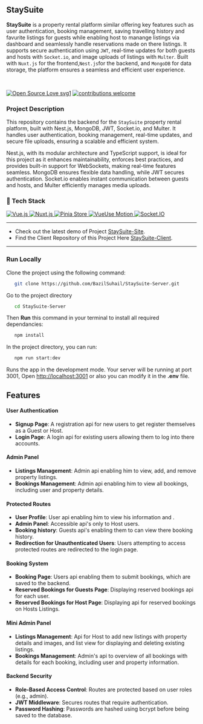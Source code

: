 ## StaySuite
**StaySuite** is a property rental platform similar offering key features such as user authentication, booking management, saving travelling history and favurite listings for guests while enabling  host to manange listings via dashboard and seamlessly handle  reservations made on there listings. It supports secure authentication using `JWT`, real-time updates for both guests and hosts with `Socket.io`, and image uploads of listings with `Multer`. Built with `Nuxt.js` for the frontend,` Nest.js `for the backend, and `MongoDB` for data storage, the platform ensures a seamless and efficient user experience.

</br>

[![Open Source Love svg1](https://badges.frapsoft.com/os/v1/open-source.svg?v=103)](#)
[![contributions welcome](https://img.shields.io/badge/contributions-welcome-brightgreen.svg?style=flat&label=Contributions&colorA=red&colorB=black	)](#)

### Project Description
This repository contains the backend for the `StaySuite` property rental platform, built with Nest.js, MongoDB, JWT, Socket.io, and Multer. It handles user authentication, booking management, real-time updates, and secure file uploads, ensuring a scalable and efficient system.

Nest.js, with its modular architecture and TypeScript support, is ideal for this project as it enhances maintainability, enforces best practices, and provides built-in support for WebSockets, making real-time features seamless. MongoDB ensures flexible data handling, while JWT secures authentication. Socket.io enables instant communication between guests and hosts, and Multer efficiently manages media uploads.

### 🤖 Tech Stack 
<a href="#"> 
<img alt="Vue.js" src="https://img.shields.io/badge/Vue.js-%234FC08D.svg?&style=for-the-badge&logo=Vue.js&logoColor=white"/>
<img alt="Nuxt.js" src="https://img.shields.io/badge/Nuxt.js-%238BCA4D.svg?&style=for-the-badge&logo=Nuxt.js&logoColor=white"/>

<img alt="Pinia Store" src="https://img.shields.io/badge/Pinia-%232E294D.svg?&style=for-the-badge&logo=Pinia&logoColor=white"/>
<img alt="VueUse Motion" src="https://img.shields.io/badge/VueUse_Motion-%234CAF50.svg?&style=for-the-badge&logo=Vue.js&logoColor=white"/>

<img alt="Socket.IO" src="https://img.shields.io/badge/Socket.IO%20-%23010101.svg?&style=for-the-badge&logo=socket.io&logoColor=white"/>
 </a>
 

---
- Check out the latest demo of Project [StaySuite-Site](https://collabora8r.vercel.app/). 
- Find the Client Repository of this Project Here [StaySuite-Client](https://github.com/BazilSuhail/StaySuite-Client). 
---

### Run Locally
Clone the project using the following command:
```bash
   git clone https://github.com/BazilSuhail/StaySuite-Server.git
```
Go to the project directory
```bash
   cd StaySuite-Server
```
Then **Run** this command in your terminal to install all required dependancies:
```bash
   npm install
```
In the project directory, you can run:
```bash
   npm run start:dev
``` 
Runs the app in the development mode. Your server will be running at port 3001, 
Open [http://localhost:3001](http://localhost:3001) or also you can modify it in the **.env** file.
## Features

#### User Authentication
- **Signup Page**: A registration api for new users to get register themselves as a Guest or Host.
- **Login Page**: A login api for existing users allowing them to log into there accounts.

#### Admin Panel
- **Listings Management**: Admin api enabling him to view, add, and remove property listings.
- **Bookings Management**: Admin api enabling him to view all bookings, including user and property details.

#### Protected Routes
- **User Profile**: User api enabling him to view his information and .
- **Admin Panel**: Accessible api's only to Host users.
- **Booking history**: Guests api's enabling them to can view there booking history.
- **Redirection for Unauthenticated Users**: Users attempting to access protected routes are redirected to the login page.

#### Booking System
- **Booking Page**: Users api enabling them to submit bookings, which are saved to the backend.
- **Reserved Bookings for Guests Page**: Displaying reserved bookings api for each user.
- **Reserved Bookings for Host Page**: Displaying api for reserved bookings on Hosts Listings.

#### Mini Admin Panel
- **Listings Management**: Api for Host to add new listings with property details and images, and list view for displaying and deleting existing listings.
- **Bookings Management**: Admin's api to overview of all bookings with details for each booking, including user and property information.

#### Backend Security
- **Role-Based Access Control**: Routes are protected based on user roles (e.g., admin).
- **JWT Middleware**: Secures routes that require authentication.
- **Password Hashing**: Passwords are hashed using bcrypt before being saved to the database.
  